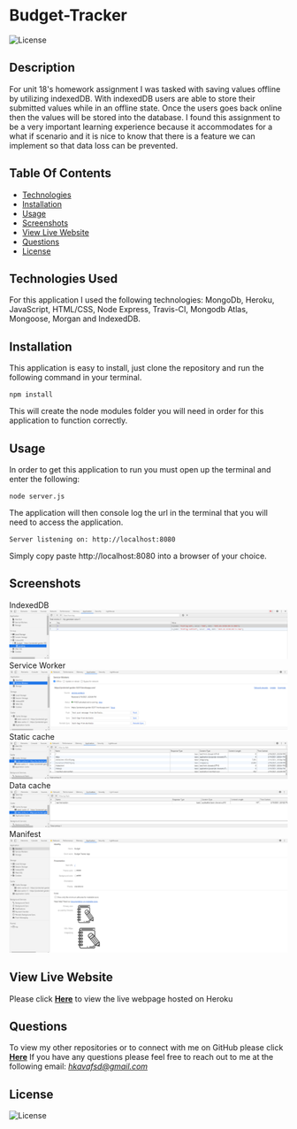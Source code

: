 # Budget-Tracker
![License](https://img.shields.io/badge/License%3A-MIT-darkgreen.svg)

## Description
For unit 18's homework assignment I was tasked with saving values offline by utilizing indexedDB. With indexedDB users are able to store their submitted values while in an offline state. Once the users goes back online then the values will be stored into the database. I found this assignment to be a very important learning experience because it accommodates for a what if scenario and it is nice to know that there is a feature we can implement so that data loss can be prevented.

## Table Of Contents
- [Technologies](#Technologies-Used)
- [Installation](#Installation)
- [Usage](#Usage)
- [Screenshots](#Screenshots)
- [View Live Website](#View-Live-Website)
- [Questions](#Questions)
- [License](#License)

## Technologies Used
For this application I used the following technologies: MongoDb, Heroku, JavaScript, HTML/CSS, Node Express, Travis-CI, Mongodb Atlas, Mongoose, Morgan and IndexedDB.

## Installation
This application is easy to install, just clone the repository and run the following command in your terminal. 

```
npm install
```

This will create the node modules folder you will need in order for this application to function correctly.

## Usage
In order to get this application to run you must open up the terminal and enter the following:

```
node server.js
```
The application will then console log the url in the terminal that you will need to access the application. 

```
Server listening on: http://localhost:8080
```

Simply copy paste http://localhost:8080 into a browser of your choice.

## Screenshots
IndexedDB
![](public/images/Screenshot1.PNG)
Service Worker
![](public/images/Screenshot2.PNG)
Static cache
![](public/images/Screenshot3.PNG)
Data cache
![](public/images/Screenshot4.PNG)
Manifest
![](public/images/Screenshot5.PNG)

## View Live Website  
Please click **[Here](https://protected-garden-52217.herokuapp.com/)** to view the live webpage hosted on Heroku


## Questions
To view my other repositories or to connect with me on GitHub please click **[Here](https://github.com/HustinKava/)**
If you have any questions please feel free to reach out to me at the following email: *hkavafsd@gmail.com*

## License
![License](https://img.shields.io/badge/License%3A-MIT-darkgreen.svg)

